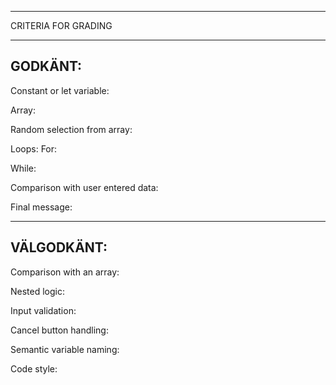 *************************************

CRITERIA FOR GRADING

*************************************

GODKÄNT:
-------------------------------------

Constant or let variable:

Array:

Random selection from array:

Loops:
  For:

  While:

Comparison with user entered data:

Final message:

-------------------------------------

VÄLGODKÄNT:
-------------------------------------

Comparison with an array:

Nested logic:

Input validation:

Cancel button handling:

Semantic variable naming:

Code style: